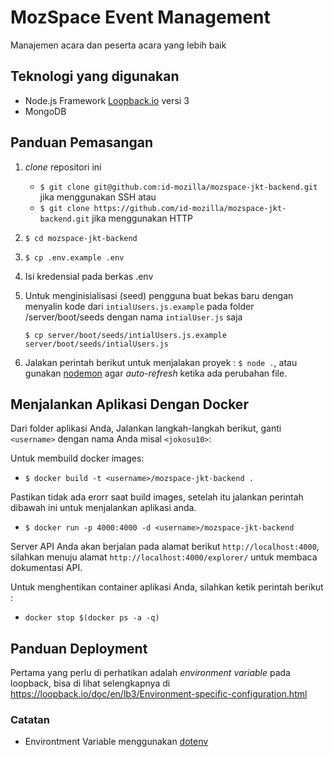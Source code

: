 # MozSpace Event Management
Manajemen acara dan peserta acara yang lebih baik

## Teknologi yang digunakan
- Node.js Framework [Loopback.io](https://loopback.io/) versi 3
- MongoDB

## Panduan Pemasangan
1. _clone_ repositori ini  
    - `$ git clone git@github.com:id-mozilla/mozspace-jkt-backend.git` jika menggunakan SSH atau 
    - `$ git clone https://github.com/id-mozilla/mozspace-jkt-backend.git` jika menggunakan HTTP
2. ```$ cd mozspace-jkt-backend```
3. ```$ cp .env.example .env```
4. Isi kredensial pada berkas .env
5. Untuk menginisialisasi (seed) pengguna buat bekas baru dengan menyalin kode dari `intialUsers.js.example` pada folder /server/boot/seeds dengan nama  `intialUser.js` saja 
    
     `$ cp server/boot/seeds/intialUsers.js.example server/boot/seeds/intialUsers.js`

6. Jalakan perintah berikut untuk menjalakan proyek : ```$ node .```, atau gunakan [nodemon](https://nodemon.io/) agar _auto-refresh_ ketika ada perubahan file.

## Menjalankan Aplikasi Dengan Docker

Dari folder aplikasi Anda, Jalankan langkah-langkah berikut, ganti `<username>` dengan nama Anda misal `<jokosu10>`:

Untuk membuild docker images:

- `$ docker build -t <username>/mozspace-jkt-backend .`

Pastikan tidak ada erorr saat build images, setelah itu jalankan perintah dibawah ini untuk menjalankan aplikasi anda.

- `$ docker run -p 4000:4000 -d <username>/mozspace-jkt-backend`

Server API Anda akan berjalan pada alamat berikut `http://localhost:4000`, silahkan menuju alamat `http://localhost:4000/explorer/` untuk membaca dokumentasi API.

Untuk menghentikan container aplikasi Anda, silahkan ketik perintah berikut :

- `docker stop $(docker ps -a -q)`

## Panduan Deployment

Pertama yang perlu di perhatikan adalah _environment variable_ pada loopback, bisa di lihat selengkapnya di https://loopback.io/doc/en/lb3/Environment-specific-configuration.html


### Catatan
- Environtment Variable menggunakan [dotenv](https://github.com/motdotla/dotenv)
